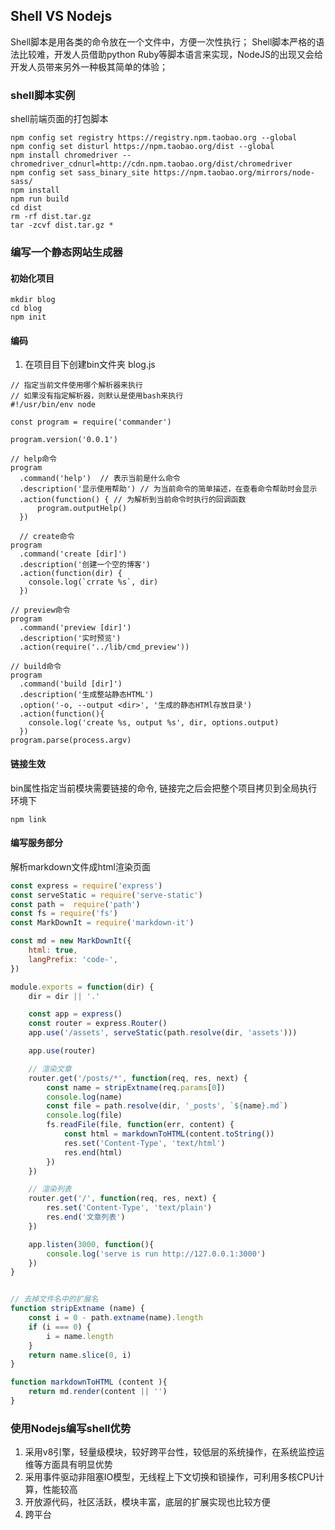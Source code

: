 ## Shell VS Nodejs
Shell脚本是用各类的命令放在一个文件中，方便一次性执行；
Shell脚本严格的语法比较难，开发人员借助python Ruby等脚本语言来实现，NodeJS的出现又会给开发人员带来另外一种极其简单的体验；
### shell脚本实例
shell前端页面的打包脚本
```
npm config set registry https://registry.npm.taobao.org --global
npm config set disturl https://npm.taobao.org/dist --global
npm install chromedriver --chromedriver_cdnurl=http://cdn.npm.taobao.org/dist/chromedriver
npm config set sass_binary_site https://npm.taobao.org/mirrors/node-sass/
npm install
npm run build
cd dist
rm -rf dist.tar.gz
tar -zcvf dist.tar.gz *

```
### 编写一个静态网站生成器
#### 初始化项目
```
mkdir blog
cd blog 
npm init
```
#### 编码
1. 在项目目下创建bin文件夹 blog.js
```
// 指定当前文件使用哪个解析器来执行
// 如果没有指定解析器，则默认是使用bash来执行
#!/usr/bin/env node 

const program = require('commander')

program.version('0.0.1')

// help命令
program
  .command('help')  // 表示当前是什么命令
  .description('显示使用帮助') // 为当前命令的简单描述，在查看命令帮助时会显示
  .action(function() { // 为解析到当前命令时执行的回调函数
      program.outputHelp()
  })

  // create命令
program
  .command('create [dir]')
  .description('创建一个空的博客')
  .action(function(dir) {
    console.log(`crrate %s`, dir)
  })

// preview命令
program
  .command('preview [dir]')
  .description('实时预览')
  .action(require('../lib/cmd_preview'))

// build命令
program
  .command('build [dir]')
  .description('生成整站静态HTML')
  .option('-o, --output <dir>', '生成的静态HTMl存放目录')
  .action(function(){
    console.log('create %s, output %s', dir, options.output)
  })
program.parse(process.argv)
```
#### 链接生效
bin属性指定当前模块需要链接的命令, 链接完之后会把整个项目拷贝到全局执行环境下
```
npm link
```
#### 编写服务部分
解析markdown文件成html渲染页面
```javascript
const express = require('express')
const serveStatic = require('serve-static')
const path =  require('path')
const fs = require('fs')
const MarkDownIt = require('markdown-it')

const md = new MarkDownIt({
    html: true,
    langPrefix: 'code-',
})

module.exports = function(dir) {
    dir = dir || '.'

    const app = express()
    const router = express.Router()
    app.use('/assets', serveStatic(path.resolve(dir, 'assets')))

    app.use(router)

    // 渲染文章
    router.get('/posts/*', function(req, res, next) {
        const name = stripExtname(req.params[0])
        console.log(name)
        const file = path.resolve(dir, '_posts', `${name}.md`)
        console.log(file)
        fs.readFile(file, function(err, content) {
            const html = markdownToHTML(content.toString())
            res.set('Content-Type', 'text/html')
            res.end(html)
        })
    })

    // 渲染列表
    router.get('/', function(req, res, next) {
        res.set('Content-Type', 'text/plain')
        res.end('文章列表')
    })

    app.listen(3000, function(){
        console.log('serve is run http://127.0.0.1:3000')
    })
}


// 去掉文件名中的扩展名
function stripExtname (name) {
    const i = 0 - path.extname(name).length
    if (i === 0) {
        i = name.length
    }
    return name.slice(0, i)
}

function markdownToHTML (content ){
    return md.render(content || '')
}
```

### 使用Nodejs编写shell优势
1. 采用v8引擎，轻量级模块，较好跨平台性，较低层的系统操作，在系统监控运维等方面具有明显优势
2. 采用事件驱动非阻塞IO模型，无线程上下文切换和锁操作，可利用多核CPU计算，性能较高
3. 开放源代码，社区活跃，模块丰富，底层的扩展实现也比较方便
4. 跨平台